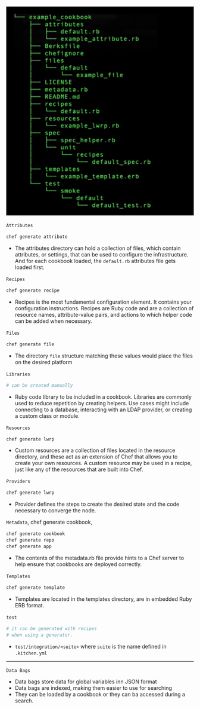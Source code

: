 ![Cookbook-Structure](./3-Cookbook-Structure.jpeg)

`Attributes`

```bash
chef generate attribute
```

- The attributes directory
  can hold a collection of files,
  which contain attributes, or settings,
  that can be used to configure the infrastructure.
  And for each cookbook loaded, the `default.rb`
  attributes file gets loaded first.

`Recipes`

```bash
chef generate recipe
```

- Recipes is the most fundamental configuration element.
  It contains your configuration instructions.
  Recipes are Ruby code and are a collection of resource names,
  attribute-value pairs, and actions to which helper code
  can be added when necessary.

`Files`

```bash
chef generate file
```

- The directory `file` structure matching these values
  would place the files on the desired platform

`Libraries`

```bash
# can be created manually
```

- Ruby code library to be included in a cookbook.
  Libraries are commonly used to reduce repetition
  by creating helpers.
  Use cases might include connecting to a database,
  interacting with an LDAP provider,
  or creating a custom class or module.

`Resources`

```bash
chef generate lwrp
```

- Custom resources are a collection
  of files located in the resource directory,
  and these act as an extension of Chef
  that allows you to create your own resources.
  A custom resource may be used in a recipe,
  just like any of the resources that are built into Chef.

`Providers`

```bash
chef generate lwrp
```

- Provider defines the steps
  to create the desired state
  and the code necessary to converge the node.

`Metadata`, chef generate cookbook,

```bash
chef generate cookbook
chef generate repo
chef generate app
```

- The contents of the metadata.rb file provide hints
  to a Chef server to help ensure that cookbooks are deployed correctly.

`Templates`

```bash
chef generate template
```

- Templates are located in the templates directory,
  are in embedded Ruby ERB format.

`test`

```bash
# it can be generated with recipes
# when using a generator.
```

- `test/integration/<suite>`
  where `suite` is the name defined in `.kitchen.yml`

---

`Data Bags`

- Data bags store data for global variables inn JSON format
- Data bags are indexed, making them easier to use for searching
- They can be loaded by a cookbook or they can ba accessed during a search.
